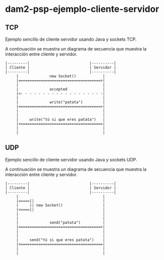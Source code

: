 # dam2-psp-ejemplo-cliente-servidor

## TCP

Ejemplo sencillo de cliente servidor usando Java y sockets TCP.

A continuación se muestra un diagrama de secuencia que muestra la interacción entre cliente y servidor.

```
|---------|                           |----------|
| Cliente |                           | Servidor |
|---------|                           |----------|
     |              new Socket()            |
     |=====================================>|
     |                                      |
     |              accepted                |
     |<- - - - - - - - - - - - - - - - - - -|
     |                                      |
     |              write("patata")         |
     |=====================================>|
     |                                      |
     |                                      |
     |     write("tú si que eres patata")   |
     |<=====================================|
     |                                      |
     |                                      |

```

## UDP

Ejemplo sencillo de cliente servidor usando Java y sockets UDP.

A continuación se muestra un diagrama de secuencia que muestra la interacción entre cliente y servidor.

```
|---------|                           |----------|
| Cliente |                           | Servidor |
|---------|                           |----------|
     |                                      |
     |=====||                               |
     |     || new Socket()                  |
     |<====||                               |
     |                                      |
     |                                      |
     |              send("patata")          |
     |=====================================>|
     |                                      |
     |                                      |
     |     send("tú si que eres patata")    |
     |<=====================================|
     |                                      |
     |                                      |

```
